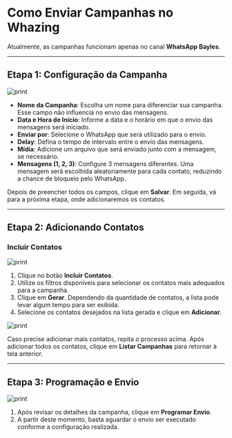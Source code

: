 # Como Enviar Campanhas no Whazing

Atualmente, as campanhas funcionam apenas no canal **WhatsApp Bayles**.

***

## Etapa 1: Configuração da Campanha

![print](../campanha/campanha1.png)

* **Nome da Campanha**: Escolha um nome para diferenciar sua campanha. Esse campo não influencia no envio das mensagens.
* **Data e Hora de Início**: Informe a data e o horário em que o envio das mensagens será iniciado.
* **Enviar por**: Selecione o WhatsApp que será utilizado para o envio.
* **Delay**: Defina o tempo de intervalo entre o envio das mensagens.
* **Mídia**: Adicione um arquivo que será enviado junto com a mensagem, se necessário.
* **Mensagens (1, 2, 3)**: Configure 3 mensagens diferentes. Uma mensagem será escolhida aleatoriamente para cada contato, reduzindo a chance de bloqueio pelo WhatsApp.

Depois de preencher todos os campos, clique em **Salvar**. Em seguida, vá para a próxima etapa, onde adicionaremos os contatos.

***

## Etapa 2: Adicionando Contatos

### Incluir Contatos

![print](../campanha/campanha2.png)

1. Clique no botão **Incluir Contatos**.
2. Utilize os filtros disponíveis para selecionar os contatos mais adequados para a campanha.
3. Clique em **Gerar**. Dependendo da quantidade de contatos, a lista pode levar algum tempo para ser exibida.
4. Selecione os contatos desejados na lista gerada e clique em **Adicionar**.

![print](../campanha/campanha3.png)

Caso precise adicionar mais contatos, repita o processo acima. Após adicionar todos os contatos, clique em **Listar Campanhas** para retornar à tela anterior.

***

## Etapa 3: Programação e Envio

![print](../campanha/campanha4.png)

1. Após revisar os detalhes da campanha, clique em **Programar Envio**.
2. A partir deste momento, basta aguardar o envio ser executado conforme a configuração realizada.
